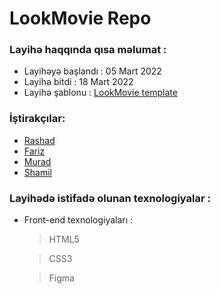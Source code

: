 # LookMovie Repo

### Layihə haqqında qısa məlumat :

- Layihəyə başlandı : 05 Mart 2022
- Layihə bitdi : 18 Mart 2022
- Layihə şablonu : [LookMovie template](https://www.figma.com/file/69KkWov2CX66UaxNFRpxN4/m1-project-acb-part-time?node-id=0%3A1)

### İştirakçılar:

- [Rashad](https://github.com/rashadmemmedov)
- [Fariz](https://github.com/aliyevfariz)
- [Murad](https://github.com/muradorucov)
- [Shamil](https://github.com/shamilshahbazov)

### Layihədə istifadə olunan texnologiyalar :

- Front-end texnologiyaları :

  > HTML5

  > CSS3

  > Figma